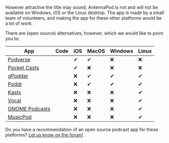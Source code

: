 However attractive the title may sound, AntennaPod is not and will not be available on Windows, iOS or the Linux desktop. The app is made by a small team of volunteers, and making the app for these other platforms would be a lot of work.

There are (open source) alternatives, however, which we would like to point you to:

<!-- mdpo-disable -->
<!-- mdpo-enable-next-line -->

App|Code|iOS|MacOS|Windows|Linux
---|---|---|---|---|---
[Podverse](https://podverse.fm/about)|[<i class="fab fa-github"></i>](https://github.com/podverse/podverse-rn)|✔|✔|❌|❌
[Pocket Casts](https://pocketcasts.com/)|[<i class="fab fa-github"></i>](https://github.com/Automattic/pocket-casts-ios)|✔|❌|❌|❌
[gPodder](https://gpodder.github.io/)|[<i class="fab fa-github"></i>](https://github.com/gpodder/gpodder)|❌|✔|✔|✔
[Poddr](https://sn8z.github.io/Poddr/)|[<i class="fab fa-github"></i>](https://github.com/Sn8z/Poddr)|❌|✔|✔|✔
[Kasts](https://apps.kde.org/kasts/)|[<i class="fab fa-gitlab"></i>](https://invent.kde.org/multimedia/kasts)|❌|❌|❌|✔
[Vocal](https://vocalproject.net/)|[<i class="fab fa-github"></i>](https://github.com/VocalPodcastProject/vocal)|❌|❌|❌|✔
[GNOME Podcasts](https://apps.gnome.org/app/org.gnome.Podcasts/)|[<i class="fab fa-gitlab"></i>](https://gitlab.gnome.org/World/podcasts)|❌|❌|❌|✔
[MusicPod](https://snapcraft.io/musicpod)|[<i class="fab fa-github"></i>](https://github.com/ubuntu-flutter-community/musicpod)|❌|❌|❌|✔

<!-- mdpo-enable -->

Do you have a recommendation of an open source podcast app for these platforms? [Let us know on the forum!](https://forum.antennapod.org)
